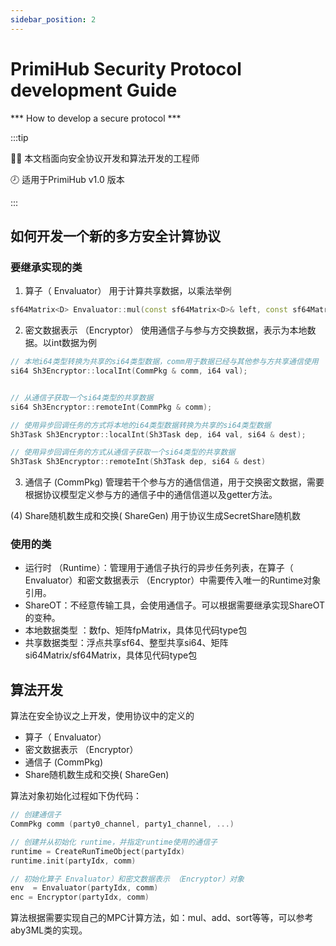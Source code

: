 ```yaml
---
sidebar_position: 2
---
```


# PrimiHub Security Protocol development Guide

*** How to develop a secure protocol *** 

:::tip

👨‍🎓 本文档面向安全协议开发和算法开发的工程师

🕗 适用于PrimiHub v1.0 版本

:::

## 如何开发一个新的多方安全计算协议


### 要继承实现的类
1. 算子（ Envaluator）
用于计算共享数据，以乘法举例

```c++
sf64Matrix<D> Envaluator::mul(const sf64Matrix<D>& left, const sf64Matrix<D>& right)；
```

2.  密文数据表示 （Encryptor）
使用通信子与参与方交换数据，表示为本地数据。以int数据为例

```c++
// 本地i64类型转换为共享的si64类型数据，comm用于数据已经与其他参与方共享通信使用
si64 Sh3Encryptor::localInt(CommPkg & comm, i64 val);


// 从通信子获取一个si64类型的共享数据
si64 Sh3Encryptor::remoteInt(CommPkg & comm);

// 使用异步回调任务的方式将本地的i64类型数据转换为共享的si64类型数据
Sh3Task Sh3Encryptor::localInt(Sh3Task dep, i64 val, si64 & dest);

// 使用异步回调任务的方式从通信子获取一个si64类型的共享数据
Sh3Task Sh3Encryptor::remoteInt(Sh3Task dep, si64 & dest) 
```

3. 通信子 (CommPkg)
管理若干个参与方的通信信道，用于交换密文数据，需要根据协议模型定义参与方的通信子中的通信信道以及getter方法。

(4) Share随机数生成和交换( ShareGen)
用于协议生成SecretShare随机数

### 使用的类
- 运行时 （Runtime）：管理用于通信子执行的异步任务列表，在算子（ Envaluator）和密文数据表示 （Encryptor）中需要传入唯一的Runtime对象引用。
- ShareOT：不经意传输工具，会使用通信子。可以根据需要继承实现ShareOT的变种。
- 本地数据类型  ：数fp、矩阵fpMatrix，具体见代码type包
- 共享数据类型：浮点共享sf64、整型共享si64、矩阵si64Matrix/sf64Matrix，具体见代码type包

## 算法开发
算法在安全协议之上开发，使用协议中的定义的
- 算子（ Envaluator）
- 密文数据表示 （Encryptor）
- 通信子 (CommPkg)
- Share随机数生成和交换( ShareGen)

算法对象初始化过程如下伪代码：
```c++ 
// 创建通信子
CommPkg comm (party0_channel, party1_channel, ...)

// 创建并从初始化 runtime，并指定runtime使用的通信子
runtime = CreateRunTimeObject(partyIdx)
runtime.init(partyIdx, comm)

// 初始化算子 Envaluator）和密文数据表示 （Encryptor）对象
env  = Envaluator(partyIdx, comm)
enc = Encryptor(partyIdx, comm)
```

算法根据需要实现自己的MPC计算方法，如：mul、add、sort等等，可以参考aby3ML类的实现。
